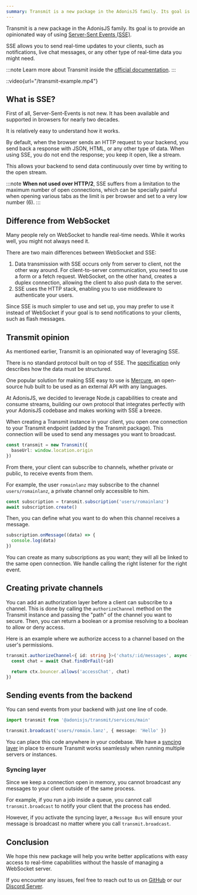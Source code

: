 ```yaml
---
summary: Transmit is a new package in the AdonisJS family. Its goal is to provide an opinionated way of using SSE.
---
```


Transmit is a new package in the AdonisJS family. Its goal is to provide an opinionated way of using [Server-Sent Events (SSE)](https://developer.mozilla.org/en-US/docs/Web/API/Server-sent_events).

SSE allows you to send real-time updates to your clients, such as notifications, live chat messages, or any other type of real-time data you might need.

:::note
Learn more about Transmit inside the [official documentation](https://docs.adonisjs.com/guides/digging-deeper/transmit).
:::

::video{url="/transmit-example.mp4"}

## What is SSE?

First of all, Server-Sent-Events is not new. It has been available and supported in browsers for nearly two decades.

It is relatively easy to understand how it works.

By default, when the browser sends an HTTP request to your backend, you send back a response with JSON, HTML, or any other type of data. When using SSE, you do not end the response; you keep it open, like a stream.

This allows your backend to send data continuously over time by writing to the open stream.

:::note
**When not used over HTTP/2**, SSE suffers from a limitation to the maximum number of open connections, which can be specially painful when opening various tabs as the limit is per browser and set to a very low number (6).
:::

## Difference from WebSocket

Many people rely on WebSocket to handle real-time needs. While it works well, you might not always need it.

There are two main differences between WebSocket and SSE:

1. Data transmission with SSE occurs only from server to client, not the other way around. For client-to-server communication, you need to use a form or a fetch request. WebSocket, on the other hand, creates a duplex connection, allowing the client to also push data to the server.
2. SSE uses the HTTP stack, enabling you to use middleware to authenticate your users.

Since SSE is much simpler to use and set up, you may prefer to use it instead of WebSocket if your goal is to send notifications to your clients, such as flash messages.

## Transmit opinion

As mentioned earlier, Transmit is an opinionated way of leveraging SSE.

There is no standard protocol built on top of SSE. The [specification](https://html.spec.whatwg.org/multipage/server-sent-events.html#server-sent-events) only describes how the data must be structured.

One popular solution for making SSE easy to use is [Mercure](https://mercure.rocks/), an open-source hub built to be used as an external API with any languages.

At AdonisJS, we decided to leverage Node.js capabilities to create and consume streams, building our own protocol that integrates perfectly with your AdonisJS codebase and makes working with SSE a breeze.

When creating a Transmit instance in your client, you open one connection to your Transmit endpoint (added by the Transmit package). This connection will be used to send any messages you want to broadcast.

```ts
const transmit = new Transmit({
  baseUrl: window.location.origin
})
```

From there, your client can subscribe to channels, whether private or public, to receive events from them.

For example, the user `romainlanz` may subscribe to the channel `users/romainlanz`, a private channel only accessible to him.

```ts
const subscription = transmit.subscription('users/romainlanz')
await subscription.create()
```

Then, you can define what you want to do when this channel receives a message.

```ts
subscription.onMessage((data) => {
  console.log(data)
})
```

You can create as many subscriptions as you want; they will all be linked to the same open connection. We handle calling the right listener for the right event.

## Creating private channels

You can add an authorization layer before a client can subscribe to a channel. This is done by calling the `authorizeChannel` method on the Transmit instance and passing the "path" of the channel you want to secure. Then, you can return a boolean or a promise resolving to a boolean to allow or deny access.

Here is an example where we authorize access to a channel based on the user's permissions.

```ts
transmit.authorizeChannel<{ id: string }>('chats/:id/messages', async (ctx: HttpContext, { id }) => {
  const chat = await Chat.findOrFail(+id)

  return ctx.bouncer.allows('accessChat', chat)
})
```

## Sending events from the backend

You can send events from your backend with just one line of code.

```ts
import transmit from '@adonisjs/transmit/services/main'

transmit.broadcast('users/romain.lanz', { message: 'Hello' })
```

You can place this code anywhere in your codebase. We have a [syncing layer](https://docs.adonisjs.com/guides/digging-deeper/transmit#syncing-across-multiple-servers-or-instances) in place to ensure Transmit works seamlessly when running multiple servers or instances.

### Syncing layer

Since we keep a connection open in memory, you cannot broadcast any messages to your client outside of the same process.

For example, if you run a job inside a queue, you cannot call `transmit.broadcast` to notify your client that the process has ended.

However, if you activate the syncing layer, a `Message Bus` will ensure your message is broadcast no matter where you call `transmit.broadcast`.

## Conclusion

We hope this new package will help you write better applications with easy access to real-time capabilities without the hassle of managing a WebSocket server.

If you encounter any issues, feel free to reach out to us on [GitHub](https://github.com/orgs/adonisjs/discussions) or our [Discord Server](https://discord.gg/vDcEjq6).
